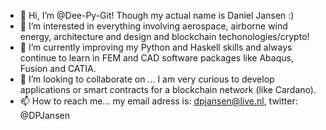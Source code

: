 - 👋 Hi, I’m @Dee-Py-Git! Though my actual name is Daniel Jansen :) 
- 👀 I’m interested in everything involving aerospace, airborne wind energy, architecture and design and blockchain techonologies/crypto!
- 🌱 I’m currently improving my Python and Haskell skills and always continue to learn in FEM and CAD software packages like Abaqus, Fusion and CATIA.
- 💞️ I’m looking to collaborate on ... I am very curious to develop applications or smart contracts for a blockchain network (like Cardano). 
- 📫 How to reach me... my email adress is: dpjansen@live.nl, twitter: @DPJansen  

<!---
Dee-Py-Git/Dee-Py-Git is a ✨ special ✨ repository because its `README.md` (this file) appears on your GitHub profile.
You can click the Preview link to take a look at your changes.
--->
